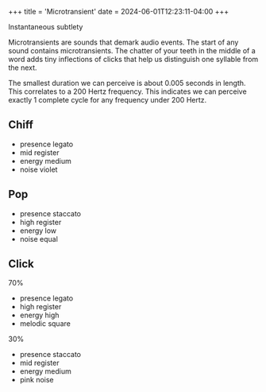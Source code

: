 +++
title = 'Microtransient'
date = 2024-06-01T12:23:11-04:00
+++

Instantaneous subtlety

Microtransients are sounds that demark audio events. The start of any sound contains microtransients. The chatter of your teeth in the middle of a word adds tiny inflections of clicks that help us distinguish one syllable from the next.

The smallest duration we can perceive is about 0.005 seconds in length. This correlates to a 200 Hertz frequency. This indicates we can perceive exactly 1 complete cycle for any frequency under 200 Hertz. 

## Chiff

- presence legato 
- mid register
- energy medium
- noise violet 

## Pop

- presence staccato 
- high register 
- energy low
- noise equal

## Click

70% 
- presence legato 
- high register
- energy high
- melodic square

30% 
- presence staccato 
- mid register
- energy medium 
- pink noise 